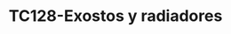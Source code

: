 ---
title: "TC128-Exostos y radiadores"
url: /fusagasuga/tc128-exostos-y-radiadores/
shop: reparación de automóviles
---